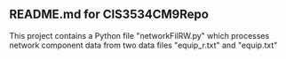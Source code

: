 ## README.md for CIS3534CM9Repo

This project contains a Python file "networkFilRW.py" which processes network component data from two data files "equip_r.txt" and "equip.txt"